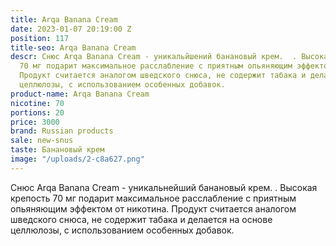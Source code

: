 ```yaml
---
title: Arqa Banana Cream
date: 2023-01-07 20:19:00 Z
position: 117
title-seo: Arqa Banana Cream
descr: Снюс Arqa Banana Cream - уникальйшений банановый крем.  . Высокая крепость
  70 мг подарит максимальное расслабление с приятным опьяняющим эффектом от никотина.
  Продукт считается аналогом шведского снюса, не содержит табака и делается на основе
  целлюлозы, с использованием особенных добавок.
product-name: Arqa Banana Cream
nicotine: 70
portions: 20
price: 3000
brand: Russian products
sale: new-snus
taste: Банановый крем
image: "/uploads/2-c8a627.png"
---
```


Снюс Arqa Banana Cream - уникальнейший банановый крем.  . Высокая крепость 70 мг подарит максимальное расслабление с приятным опьяняющим эффектом от никотина. Продукт считается аналогом шведского снюса, не содержит табака и делается на основе целлюлозы, с использованием особенных добавок.